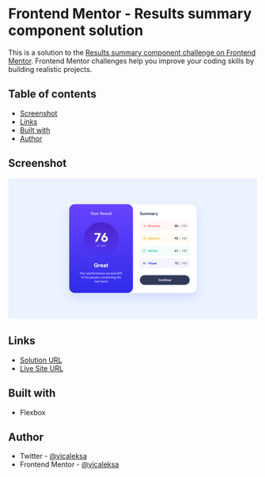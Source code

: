 # Frontend Mentor - Results summary component solution

This is a solution to the [Results summary component challenge on Frontend Mentor](https://www.frontendmentor.io/challenges/results-summary-component-CE_K6s0maV). Frontend Mentor challenges help you improve your coding skills by building realistic projects. 

## Table of contents

- [Screenshot](#screenshot)
- [Links](#links)
- [Built with](#built-with)
- [Author](#author)

## Screenshot

![](./screenshot/screenshot.png)

## Links

- [Solution URL](https://www.frontendmentor.io/solutions/results-summary-component-0zYOVsg-FU)
- [Live Site URL](https://vicaleksa.github.io/results-summary-component/)

## Built with

- Flexbox

## Author

- Twitter - [@vicaleksa](https://www.twitter.com/vicaleksa)
- Frontend Mentor - [@vicaleksa](https://www.frontendmentor.io/profile/vicaleksa)
